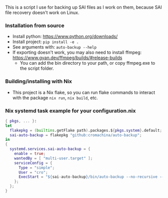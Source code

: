 This is a script I use for backing up SAI files as I work on them, because SAI file recovery doesn't work on Linux.

### Installation from source
- Install python: https://www.python.org/downloads/
- Install project: `pip install -e .`
- See arguments with: `auto-backup --help`
- If exporting doesn't work, you may also need to install ffmpeg: https://www.gyan.dev/ffmpeg/builds/#release-builds
  - You can add the bin directory to your path, or copy ffmpeg.exe to the script folder.

### Building/installing with Nix
- This project is a Nix flake, so you can run flake commands to interact with the package `nix run`, `nix build`, etc.

### Nix systemd task example for your configuration.nix
```nix
{ pkgs, ... }:
let
  flakepkg = (builtins.getFlake path).packages.${pkgs.system}.default;
  sai-auto-backup = flakepkg "github:cromachina/auto-backup";
in
{
  systemd.services.sai-auto-backup = {
    enable = true;
    wantedBy = [ "multi-user.target" ];
    serviceConfig = {
      Type = "simple";
      User = "cro";
      ExecStart = "${sai-auto-backup}/bin/auto-backup --no-recursive --backup-limit 10 --scan-dir /home/cro/aux/art --backup-dir /home/cro/aux/backups --file-match '.*\.(sai2|psd)$'";
    };
  };
}
```
